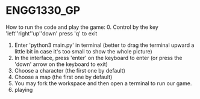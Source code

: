 # ENGG1330_GP
How to run the code and play the game:
0. Control by the key 'left''right''up''down'
   press 'q' to exit
1. Enter 'python3 main.py' in terminal 
   (better to drag the terminal upward a little bit in case it's too small to show the whole picture)
2. In the interface, press 'enter' on the keyboard to enter
   (or press the 'down' arrow on the keyboard to exit)
3. Choose a character (the first one by default)
4. Choose a map (the first one by default)
5. You may fork the workspace and then open a terminal to run our game.
6. playing
 
